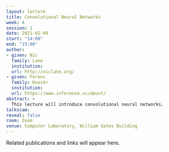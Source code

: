 ```yaml
---
layout: lecture
title: Convolutional Neural Networks
week: 4
session: 1
date: 2021-02-09
start: "14:00"
end: "15:00"
author:
- given: Nic
  family: Lane
  institution: 
  url: http://niclane.org/
- given: Ferenc
  family: Huszár
  institution: 
  url: https://www.inference.vc/about/
abstract: >
  This lecture will introduce convolutional neural networks. 
talkscam:
reveal: false
room: Zoom
venue: Computer Laboratory, William Gates Building
---
```


Related publications and links will appear here.
